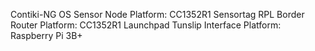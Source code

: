 Contiki-NG OS
Sensor Node Platform: CC1352R1 Sensortag
RPL Border Router Platform: CC1352R1 Launchpad
Tunslip Interface Platform: Raspberry Pi 3B+

